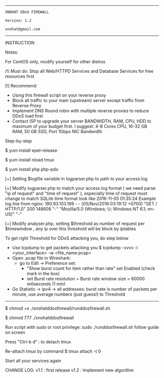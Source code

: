 ---------------------------------

	XNOHAT DDoS FIREWALL

	Version: 1.2

	xnohat@gmail.com

-----------------------------------

INSTRUCTION

Notes:

For CentOS only, modify yourself for other distros

/!\ Must do: Stop all Web/HTTPD Services and Database Services for free resources first

[!] Recommend: 
+ Using this firewall script on your reverse proxy
+ Block all traffic to your main (upstream) server except traffic from Reverse Proxy
+ Implement DNS Round robin with multiple reverse proxies to reduce DDoS load first
+ Contact ISP to upgrade your server BANDWIDTH, RAM, CPU, HDD to maximum of your budget first. I suggest: 4-8 Cores CPU, 16-32 GB RAM, 50 GB SSD, Port 1Gbps NIC Bandwidth

Step-by-step

$ yum install epel-release

$ yum install nload tmux

$ yum install php php-pdo

[+] Setting $logfile variable in logparser.php to path to your access.log

[+] Modify logparser.php to match your access log format ( we need parse "ip of request" and "time of request" ), especially time of request must change to match SQLite time format look like 2016-11-05 01:35:24
Example log line from nginx: 
180.93.103.169 - - [05/Nov/2016:03:19:12 +0700] "GET / HTTP/1.0" 200 148608 "-" "Mozilla/5.0 (Windows; U; Windows NT 6.1; en-US)" "-"

[+] Modify analyser.php, setting $threshold as number of request per $timewindow , any ip over this threshold will be 
block by iptables

To get right Threshold for DDoS attacking you, do step below

+ Use tcpdump to get packets attacking you $ tcpdump -vvvv -i <your_interface> -w <file_name.pcap> 
+ Open .pcap file in Wireshark:
	+ go to Edit -> Preference set:
		* "Show burst count for item rather than rate" set Enabled (check mark in the box)
		* set Burst rate resolution = Burst rate window size = 60000 miliseconds (1 min)
+ Go Statistic -> ipv4 -> all addresses: burst rate is number of packets per minute, use average numbers (just guess!) to Threshold

---------

$ chmod +x ./xnohatddosfirewall/runddosfirewall.sh

$ chmod 777 ./xnohatddosfirewall

Run script with sudo or root privilege: sudo ./runddosfirewall.sh
follow guide on screen

Press "Ctrl-b d" : to detach tmux

Re-attach tmux by command $ tmux attach -t 0

Start all your services again



CHANGE LOG:
v1.1 : first release
v1.2 : Implement new algorithm